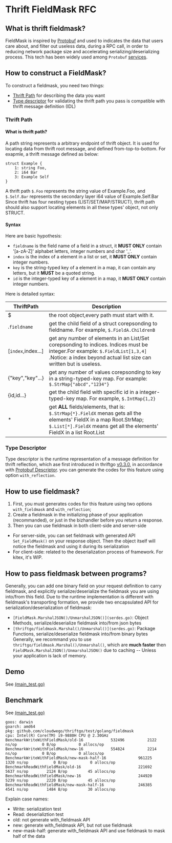 <!--
 Copyright 2023 CloudWeGo Authors
 
 Licensed under the Apache License, Version 2.0 (the "License");
 you may not use this file except in compliance with the License.
 You may obtain a copy of the License at
 
     http://www.apache.org/licenses/LICENSE-2.0
 
 Unless required by applicable law or agreed to in writing, software
 distributed under the License is distributed on an "AS IS" BASIS,
 WITHOUT WARRANTIES OR CONDITIONS OF ANY KIND, either express or implied.
 See the License for the specific language governing permissions and
 limitations under the License.
-->
# Thrift FieldMask RFC

## What is thrift fieldmask?
FieldMask is inspired by [Protobuf](https://protobuf.dev/reference/protobuf/google.protobuf/#field-mask) and used to indicates the data that users care about, and filter out useless data, during a RPC call, in order to reducing network package size and accelerating serializing/deserializing process. This tech has been widely used among `Protobuf` [services](https://netflixtechblog.com/practical-api-design-at-netflix-part-1-using-protobuf-fieldmask-35cfdc606518).

## How to construct a FieldMask?
To construct a fieldmask, you need two things: 
 - [Thrift Path](#thrift-path) for describing the data you want
 - [Type descriptor](#type-descriptor) for validating the thrift path you pass is compatible with thrift message definition (IDL)

### Thrift Path

#### What is thrift path?
A path string represents a arbitrary endpoint of thrift object. It is used for locating data from thrift root message, and defined from-top-to-bottom.
For exapmle, a thrift message defined as below:
```thrift
struct Example {
    1: string Foo,
    2: i64 Bar
    3: Example Self
}
```
A thrift path `$.Foo` represents the string value of Example.Foo, and `$.Self.Bar` represents the secondary layer i64 value of Example.Self.Bar
Since thrift has four nesting types (LIST/SET/MAP/STRUCT), thrift path should also support locating elements in all these types' object, not only STRUCT.

#### Syntax
Here are basic hypothesis:
- `fieldname` is the field name of a field in a struct, it **MUST ONLY** contain '[a-zA-Z]' alphabet letters, integer numbers and char '_'.
- `index` is the index of a element in a list or set, it **MUST ONLY** contain integer numbers.
- `key` is the string-typed key of a element in a map, it can contain any letters, but it **MUST** be a quoted string.
- `id` is the integer-typed key of a element in a map, it **MUST ONLY** contain integer numbers.

Here is detailed syntax:
<!--StartFragment--><byte-sheet-html-origin data-id="1700208276535" data-version="4" data-is-embed="true" data-grid-line-hidden="false" data-copy-type="col">
ThriftPath | Description
-- | --
$ | the root object,every path must start with it.
.`fieldname` | get the child field of a struct corepsonding to fieldname. For example, `$.FieldA.ChildrenB`
[`index`,index...] | get any number of elements in an List/Set corepsonding to indices. Indices must be integer.For example: `$.FieldList[1,3,4]` .Notice: a index beyond actual list size can written but is useless.
{"key","key"...} | get any number of values corepsonding to key in a string-typed-key map. For example: `$.StrMap{"abcd","1234"}` 
{id,id...} | get the child field with specific id in a integer-typed-key map. For example, `$.IntMap{1,2}` 
\* | get **ALL** fields/elements, that is: `$.StrMap{*}.FieldX` menas gets all the elements' FieldX in a map Root.StrMap; `$.List[*].FieldX` means get all the elements' FieldX in a list Root.List
</byte-sheet-html-origin><!--EndFragment-->

### Type Descriptor
Type descriptor is the runtime representation of a message definition for thrift reflection, which ase first introduced in thriftgo [v0.3.0](https://github.com/cloudwego/thriftgo/pull/83), in accordance with [Protobuf Descriptor](https://github.com/protocolbuffers/protobuf/blob/main/src/google/protobuf/descriptor.proto). you can generate the codes for this feature using option `with_reflection`.

## How to use fieldmask?
1. First, you must generates codes for this feature using two options `with_fieldmask` and `with_reflection`;
2. Create a fieldmask in the initializing phase of your application (recommanded), or just in the bizhandler before you return a response.
3. Then you can use fieldmask in both client-side and server-side
  - For server-side, you can set fieldmask with generated API `Set_FieldMask()` on your response object. Then the object itself will notice the fieldmask and using it during its serialization
  - For client-side: related to the deserialization process of framework. For kitex, it's WIP.

## How to pass fieldmask between programs?
Generally, you can add one binary field on your request definition to carry fieldmask, and explicitly serialize/deserialize the fieldmask you are using into/from this field.
Due to the runtime implementation is different with fieldmask's transporting formation, we provide two encapsulated API for serialization/deserialization of fieldmask:
- `[FieldMask.MarshalJSON()/UnmarshalJSON()](serdes.go)`: Object Methods, serialize/deserialize fieldmask into/from json bytes
- `[thriftgo/fieldmask.Marshal()/Unmarshal()](serdes.go)`: Package Functions, serialize/deserialize fieldmask into/from binary bytes
Generally, we recommand you to use `thriftgo/fieldmask.Marshal()/Unmarshal()`, which are **much faster** then `FieldMask.MarshalJSON()/UnmarshalJSON()` due to caching -- Unless your application is lack of memory.

## Demo
See [(main_test.go)](../test/golang/fieldmask/main_test.go)

## Benchmark
See [(main_test.go)](../test/golang/fieldmask/main_test.go)
```
goos: darwin
goarch: amd64
pkg: github.com/cloudwego/thriftgo/test/golang/fieldmask
cpu: Intel(R) Core(TM) i9-9880H CPU @ 2.30GHz
BenchmarkWriteWithFieldMask/old-16         	  532496	      2122 ns/op	       0 B/op	       0 allocs/op
BenchmarkWriteWithFieldMask/new-16         	  554824	      2214 ns/op	       0 B/op	       0 allocs/op
BenchmarkWriteWithFieldMask/new-mask-half-16         	  961225	      1320 ns/op	       0 B/op	       0 allocs/op
BenchmarkReadWithFieldMask/old-16                    	  221692	      5637 ns/op	    2124 B/op	      45 allocs/op
BenchmarkReadWithFieldMask/new-16                    	  244920	      5239 ns/op	    2220 B/op	      45 allocs/op
BenchmarkReadWithFieldMask/new-mask-half-16          	  246385	      4541 ns/op	    1484 B/op	      30 allocs/op
```
Explain case names:
- Write: serialization test
- Read: deserializtion test
- old: not generate with_fieldmask API
- new: generate with_fieldmask API, but not use fieldmask
- new-mask-half: generate with_fieldmask API and use fieldmask to mask half of the data